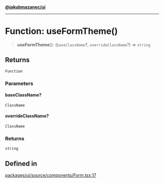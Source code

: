 [**@jakubmazanec/ui**](../README.md)

---

# Function: useFormTheme()

> **useFormTheme**(): (`baseClassName`?, `overrideClassName`?) => `string`

## Returns

`Function`

### Parameters

#### baseClassName?

`ClassName`

#### overrideClassName?

`ClassName`

### Returns

`string`

## Defined in

[packages/ui/source/components/Form.tsx:17](https://github.com/jakubmazanec/tools/blob/4bb343d3736e4f9f11a014de3241c6054262151e/packages/ui/source/components/Form.tsx#L17)
